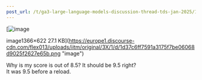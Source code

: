 ```yaml
---
post_url: /t/ga3-large-language-models-discussion-thread-tds-jan-2025/163247/25
---
```

[![image](https://europe1.discourse-cdn.com/flex013/uploads/iitm/optimized/3X/1/d/1d37c6ff7591a3175f7be06068d9025f2627e65b_2_690x314.png)

image1366×622 27.1 KB](https://europe1.discourse-cdn.com/flex013/uploads/iitm/original/3X/1/d/1d37c6ff7591a3175f7be06068d9025f2627e65b.png "image")

Why is my score is out of 8.5? It should be 9.5 right?  
It was 9.5 before a reload.